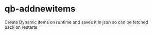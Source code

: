 # qb-addnewitems
Create Dynamic items on runtime and saves it in json so can be fetched back on restarts
